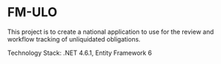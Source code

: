 # FM-ULO
This project is to create a national application to use for the review and workflow tracking of unliquidated obligations. 

Technology Stack: .NET 4.6.1, Entity Framework 6 

